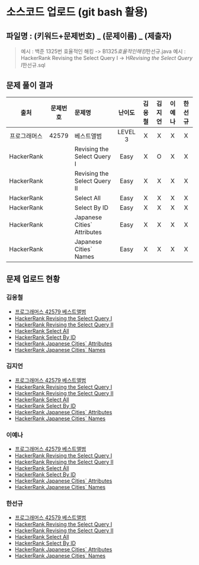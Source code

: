 # 소스코드 업로드 (git bash 활용)

## 파일명 : (키워드+문제번호) _ (문제이름) _ (제출자)

> 예시 : 백준 1325번 효율적인 해킹 -> B1325*효율적인해킹*한선규.java
> 예시 : HackerRank Revising the Select Query Ⅰ -> H*Revising the Select Query Ⅰ*한선규.sql

## 문제 풀이 결과

<!-- Table -->

|     출처     | 문제번호 | 문제명                      | 난이도  | 김응철 | 김지언 | 이예나 | 한선규 |
| :----------: | :------: | :-------------------------- | :-----: | :----: | :----: | :----: | :----: |
| 프로그래머스 |  42579   | 베스트앨범                  | LEVEL 3 |   X    |   X    |   X    |   X    |
|  HackerRank  |          | Revising the Select Query Ⅰ |  Easy   |   X    |   O    |   X    |   X    |
|  HackerRank  |          | Revising the Select Query Ⅱ |  Easy   |   X    |   X    |   X    |   X    |
|  HackerRank  |          | Select All                  |  Easy   |   X    |   X    |   X    |   X    |
|  HackerRank  |          | Select By ID                |  Easy   |   X    |   X    |   X    |   X    |
|  HackerRank  |          | Japanese Cities` Attributes |  Easy   |   X    |   X    |   X    |   X    |
|  HackerRank  |          | Japanese Cities` Names      |  Easy   |   X    |   X    |   X    |   X    |

## 문제 업로드 현황

### 김응철

- [프로그래머스 42579 베스트앨범]()
- [HackerRank Revising the Select Query Ⅰ]()
- [HackerRank Revising the Select Query Ⅱ]()
- [HackerRank Select All]()
- [HackerRank Select By ID]()
- [HackerRank Japanese Cities` Attributes]()
- [HackerRank Japanese Cities` Names]()

### 김지언

- [프로그래머스 42579 베스트앨범]()
- [HackerRank Revising the Select Query Ⅰ](%5BHackerRank%5D%20Revising%20the%20Select%20Query%20Ⅰ/H_Revising%20the%20Select%20Query%20Ⅰ_김지언.sql)
- [HackerRank Revising the Select Query Ⅱ]()
- [HackerRank Select All]()
- [HackerRank Select By ID]()
- [HackerRank Japanese Cities` Attributes]()
- [HackerRank Japanese Cities` Names]()

### 이예나

- [프로그래머스 42579 베스트앨범]()
- [HackerRank Revising the Select Query Ⅰ]()
- [HackerRank Revising the Select Query Ⅱ]()
- [HackerRank Select All]()
- [HackerRank Select By ID]()
- [HackerRank Japanese Cities` Attributes]()
- [HackerRank Japanese Cities` Names]()

### 한선규

- [프로그래머스 42579 베스트앨범]()
- [HackerRank Revising the Select Query Ⅰ]()
- [HackerRank Revising the Select Query Ⅱ]()
- [HackerRank Select All]()
- [HackerRank Select By ID]()
- [HackerRank Japanese Cities` Attributes]()
- [HackerRank Japanese Cities` Names]()
